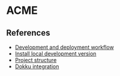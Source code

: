 # ACME

## References

* [Development and deployment workflow](docs/development-workflow.md)
* [Install local development version](docs/install-local.md)
* [Project structure](docs/project-structure.md)
* [Dokku integration](docs/dokku.md)
